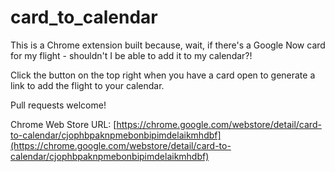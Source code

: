 # card_to_calendar

This is a Chrome extension built because, wait, if there's a Google Now card for my flight - shouldn't I be able to add it to my calendar?!

Click the button on the top right when you have a card open to generate a link to add the flight to your calendar.

Pull requests welcome!

Chrome Web Store URL:
[https://chrome.google.com/webstore/detail/card-to-calendar/cjophbpaknpmebonbipimdelaikmhdbf](https://chrome.google.com/webstore/detail/card-to-calendar/cjophbpaknpmebonbipimdelaikmhdbf)